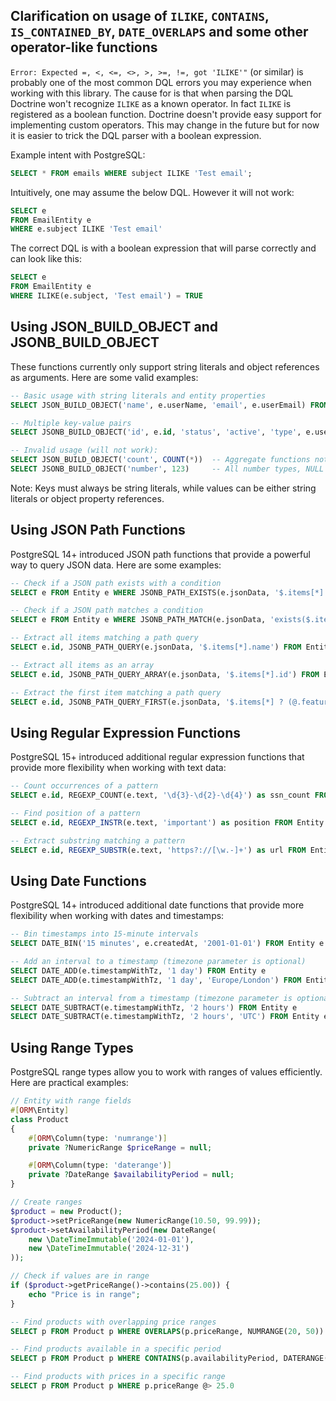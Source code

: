 Clarification on usage of `ILIKE`, `CONTAINS`, `IS_CONTAINED_BY`, `DATE_OVERLAPS` and some other operator-like functions
---

`Error: Expected =, <, <=, <>, >, >=, !=, got 'ILIKE'"` (or similar) is probably one of the most common DQL errors you may experience when working with this library. The cause for is that when parsing the DQL Doctrine won't recognize `ILIKE` as a known operator. In fact `ILIKE` is registered as a boolean function.
Doctrine doesn't provide easy support for implementing custom operators. This may change in the future but for now it is easier to trick the DQL parser with a boolean expression.

Example intent with PostgreSQL:
```sql
SELECT * FROM emails WHERE subject ILIKE 'Test email';
```

Intuitively, one may assume the below DQL. However it will not work:
```sql
SELECT e
FROM EmailEntity e
WHERE e.subject ILIKE 'Test email'
```

The correct DQL is with a boolean expression that will parse correctly and can look like this:
```sql
SELECT e
FROM EmailEntity e
WHERE ILIKE(e.subject, 'Test email') = TRUE
```

Using JSON_BUILD_OBJECT and JSONB_BUILD_OBJECT
---

These functions currently only support string literals and object references as arguments. Here are some valid examples:

```sql
-- Basic usage with string literals and entity properties
SELECT JSON_BUILD_OBJECT('name', e.userName, 'email', e.userEmail) FROM User e

-- Multiple key-value pairs
SELECT JSONB_BUILD_OBJECT('id', e.id, 'status', 'active', 'type', e.userType) FROM Employee e

-- Invalid usage (will not work):
SELECT JSON_BUILD_OBJECT('count', COUNT(*))  -- Aggregate functions not supported
SELECT JSONB_BUILD_OBJECT('number', 123)     -- All number types, NULL and boolean values not supported currently
```

Note: Keys must always be string literals, while values can be either string literals or object property references.

Using JSON Path Functions
---

PostgreSQL 14+ introduced JSON path functions that provide a powerful way to query JSON data. Here are some examples:

```sql
-- Check if a JSON path exists with a condition
SELECT e FROM Entity e WHERE JSONB_PATH_EXISTS(e.jsonData, '$.items[*] ? (@.price > 100)') = TRUE

-- Check if a JSON path matches a condition
SELECT e FROM Entity e WHERE JSONB_PATH_MATCH(e.jsonData, 'exists($.items[*] ? (@.price >= 50 && @.price <= 100))') = TRUE

-- Extract all items matching a path query
SELECT e.id, JSONB_PATH_QUERY(e.jsonData, '$.items[*].name') FROM Entity e

-- Extract all items as an array
SELECT e.id, JSONB_PATH_QUERY_ARRAY(e.jsonData, '$.items[*].id') FROM Entity e

-- Extract the first item matching a path query
SELECT e.id, JSONB_PATH_QUERY_FIRST(e.jsonData, '$.items[*] ? (@.featured == true)') FROM Entity e
```

Using Regular Expression Functions
---

PostgreSQL 15+ introduced additional regular expression functions that provide more flexibility when working with text data:

```sql
-- Count occurrences of a pattern
SELECT e.id, REGEXP_COUNT(e.text, '\d{3}-\d{2}-\d{4}') as ssn_count FROM Entity e

-- Find position of a pattern
SELECT e.id, REGEXP_INSTR(e.text, 'important') as position FROM Entity e

-- Extract substring matching a pattern
SELECT e.id, REGEXP_SUBSTR(e.text, 'https?://[\w.-]+') as url FROM Entity e
```

Using Date Functions
---

PostgreSQL 14+ introduced additional date functions that provide more flexibility when working with dates and timestamps:

```sql
-- Bin timestamps into 15-minute intervals
SELECT DATE_BIN('15 minutes', e.createdAt, '2001-01-01') FROM Entity e

-- Add an interval to a timestamp (timezone parameter is optional)
SELECT DATE_ADD(e.timestampWithTz, '1 day') FROM Entity e
SELECT DATE_ADD(e.timestampWithTz, '1 day', 'Europe/London') FROM Entity e

-- Subtract an interval from a timestamp (timezone parameter is optional)
SELECT DATE_SUBTRACT(e.timestampWithTz, '2 hours') FROM Entity e
SELECT DATE_SUBTRACT(e.timestampWithTz, '2 hours', 'UTC') FROM Entity e
```

Using Range Types
---

PostgreSQL range types allow you to work with ranges of values efficiently. Here are practical examples:

```php
// Entity with range fields
#[ORM\Entity]
class Product
{
    #[ORM\Column(type: 'numrange')]
    private ?NumericRange $priceRange = null;

    #[ORM\Column(type: 'daterange')]
    private ?DateRange $availabilityPeriod = null;
}

// Create ranges
$product = new Product();
$product->setPriceRange(new NumericRange(10.50, 99.99));
$product->setAvailabilityPeriod(new DateRange(
    new \DateTimeImmutable('2024-01-01'),
    new \DateTimeImmutable('2024-12-31')
));

// Check if values are in range
if ($product->getPriceRange()->contains(25.00)) {
    echo "Price is in range";
}
```

```sql
-- Find products with overlapping price ranges
SELECT p FROM Product p WHERE OVERLAPS(p.priceRange, NUMRANGE(20, 50)) = TRUE

-- Find products available in a specific period
SELECT p FROM Product p WHERE CONTAINS(p.availabilityPeriod, DATERANGE('2024-06-01', '2024-06-30')) = TRUE

-- Find products with prices in a specific range
SELECT p FROM Product p WHERE p.priceRange @> 25.0
```
